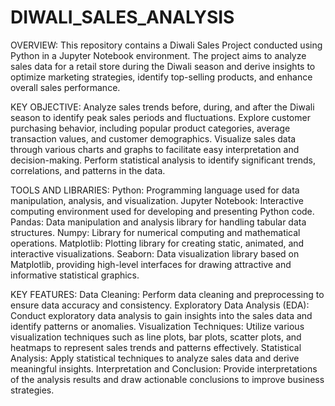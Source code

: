 # DIWALI_SALES_ANALYSIS
OVERVIEW:
This repository contains a Diwali Sales Project conducted using Python in a Jupyter Notebook environment. The project aims to analyze sales data for a retail store during the Diwali season and derive insights to optimize marketing strategies, identify top-selling products, and enhance overall sales performance.

KEY OBJECTIVE:
Analyze sales trends before, during, and after the Diwali season to identify peak sales periods and fluctuations.
Explore customer purchasing behavior, including popular product categories, average transaction values, and customer demographics.
Visualize sales data through various charts and graphs to facilitate easy interpretation and decision-making.
Perform statistical analysis to identify significant trends, correlations, and patterns in the data.

TOOLS AND LIBRARIES:
Python: Programming language used for data manipulation, analysis, and visualization.
Jupyter Notebook: Interactive computing environment used for developing and presenting Python code.
Pandas: Data manipulation and analysis library for handling tabular data structures.
Numpy: Library for numerical computing and mathematical operations.
Matplotlib: Plotting library for creating static, animated, and interactive visualizations.
Seaborn: Data visualization library based on Matplotlib, providing high-level interfaces for drawing attractive and informative statistical graphics.

KEY FEATURES:
Data Cleaning: Perform data cleaning and preprocessing to ensure data accuracy and consistency.
Exploratory Data Analysis (EDA): Conduct exploratory data analysis to gain insights into the sales data and identify patterns or anomalies.
Visualization Techniques: Utilize various visualization techniques such as line plots, bar plots, scatter plots, and heatmaps to represent sales trends and patterns effectively.
Statistical Analysis: Apply statistical techniques to analyze sales data and derive meaningful insights.
Interpretation and Conclusion: Provide interpretations of the analysis results and draw actionable conclusions to improve business strategies.


